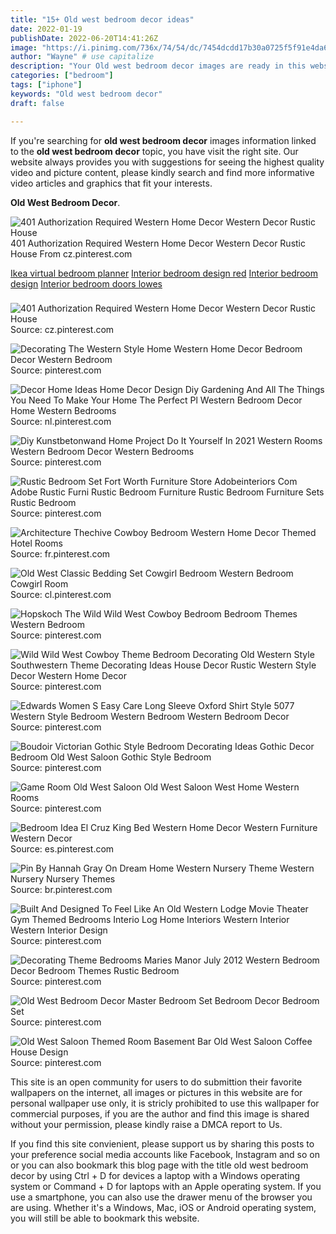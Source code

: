 ```yaml
---
title: "15+ Old west bedroom decor ideas"
date: 2022-01-19
publishDate: 2022-06-20T14:41:26Z
image: "https://i.pinimg.com/736x/74/54/dc/7454dcdd17b30a0725f5f91e4da610ac--bars-in-basement-basement-ideas.jpg"
author: "Wayne" # use capitalize
description: "Your Old west bedroom decor images are ready in this website. Old west bedroom decor are a topic that is being searched for and liked by netizens now. You can Download the Old west bedroom decor files here. Download all royalty-free vectors."
categories: ["bedroom"]
tags: ["iphone"]
keywords: "Old west bedroom decor"
draft: false

---
```


If you're searching for **old west bedroom decor** images information linked to the **old west bedroom decor** topic, you have visit the right  site.  Our website always  provides you with  suggestions  for seeing  the highest  quality video and picture  content, please kindly search and find more informative video articles and graphics  that fit your interests.

**Old West Bedroom Decor**. 

![401 Authorization Required Western Home Decor Western Decor Rustic House](https://i.pinimg.com/originals/9d/34/68/9d3468a15fead4c1b5f114822d7dfa52.jpg "401 Authorization Required Western Home Decor Western Decor Rustic House")
401 Authorization Required Western Home Decor Western Decor Rustic House From cz.pinterest.com

[Ikea virtual bedroom planner](/ikea-virtual-bedroom-planner/)
[Interior bedroom design red](/interior-bedroom-design-red/)
[Interior bedroom design](/interior-bedroom-design/)
[Interior bedroom doors lowes](/interior-bedroom-doors-lowes/)



### 

 


![401 Authorization Required Western Home Decor Western Decor Rustic House](https://i.pinimg.com/originals/9d/34/68/9d3468a15fead4c1b5f114822d7dfa52.jpg "401 Authorization Required Western Home Decor Western Decor Rustic House")
Source: cz.pinterest.com

 

![Decorating The Western Style Home Western Home Decor Bedroom Decor Western Bedroom](https://i.pinimg.com/originals/f5/9c/b3/f59cb3112fc9ce3a45cb0ab6e5f5ac72.jpg "Decorating The Western Style Home Western Home Decor Bedroom Decor Western Bedroom")
Source: pinterest.com

 

![Decor Home Ideas Home Decor Design Diy Gardening And All The Things You Need To Make Your Home The Perfect Pl Western Bedroom Decor Home Western Bedrooms](https://i.pinimg.com/originals/23/c4/18/23c4184237bbbdd23f3397f1c8e4d222.jpg "Decor Home Ideas Home Decor Design Diy Gardening And All The Things You Need To Make Your Home The Perfect Pl Western Bedroom Decor Home Western Bedrooms")
Source: nl.pinterest.com

 

![Diy Kunstbetonwand Home Project Do It Yourself In 2021 Western Rooms Western Bedroom Decor Western Bedrooms](https://i.pinimg.com/736x/10/7e/10/107e10e3a1f46c5b6640a86f13056544.jpg "Diy Kunstbetonwand Home Project Do It Yourself In 2021 Western Rooms Western Bedroom Decor Western Bedrooms")
Source: pinterest.com

 

![Rustic Bedroom Set Fort Worth Furniture Store Adobeinteriors Com Adobe Rustic Furni Rustic Bedroom Furniture Rustic Bedroom Furniture Sets Rustic Bedroom](https://i.pinimg.com/originals/7f/87/b4/7f87b48bcfe47a9282eb661b19b78fdf.jpg "Rustic Bedroom Set Fort Worth Furniture Store Adobeinteriors Com Adobe Rustic Furni Rustic Bedroom Furniture Rustic Bedroom Furniture Sets Rustic Bedroom")
Source: pinterest.com

 

![Architecture Thechive Cowboy Bedroom Western Home Decor Themed Hotel Rooms](https://i.pinimg.com/originals/d6/a6/0a/d6a60a3293d2ccf49bd65376fb117206.jpg "Architecture Thechive Cowboy Bedroom Western Home Decor Themed Hotel Rooms")
Source: fr.pinterest.com

 

![Old West Classic Bedding Set Cowgirl Bedroom Western Bedroom Cowgirl Room](https://i.pinimg.com/originals/6e/11/4d/6e114d71b22e15fadb7a01005ba48f02.jpg "Old West Classic Bedding Set Cowgirl Bedroom Western Bedroom Cowgirl Room")
Source: cl.pinterest.com

 

![Hopskoch The Wild Wild West Cowboy Bedroom Bedroom Themes Western Bedroom](https://i.pinimg.com/originals/86/ac/27/86ac27236df48077d258cc1d6e1bcb35.jpg "Hopskoch The Wild Wild West Cowboy Bedroom Bedroom Themes Western Bedroom")
Source: pinterest.com

 

![Wild Wild West Cowboy Theme Bedroom Decorating Old Western Style Southwestern Theme Decorating Ideas House Decor Rustic Western Style Decor Western Home Decor](https://i.pinimg.com/originals/07/05/6b/07056beda37fd766236d41974220a16b.jpg "Wild Wild West Cowboy Theme Bedroom Decorating Old Western Style Southwestern Theme Decorating Ideas House Decor Rustic Western Style Decor Western Home Decor")
Source: pinterest.com

 

![Edwards Women S Easy Care Long Sleeve Oxford Shirt Style 5077 Western Style Bedroom Western Bedroom Western Bedroom Decor](https://i.pinimg.com/originals/f9/28/f6/f928f6760a1fbf925f5a2fc096140232.jpg "Edwards Women S Easy Care Long Sleeve Oxford Shirt Style 5077 Western Style Bedroom Western Bedroom Western Bedroom Decor")
Source: pinterest.com

 

![Boudoir Victorian Gothic Style Bedroom Decorating Ideas Gothic Decor Bedroom Old West Saloon Gothic Style Bedroom](https://i.pinimg.com/originals/80/03/de/8003ded3cc036b66da6f2a242d2b32be.jpg "Boudoir Victorian Gothic Style Bedroom Decorating Ideas Gothic Decor Bedroom Old West Saloon Gothic Style Bedroom")
Source: pinterest.com

 

![Game Room Old West Saloon Old West Saloon West Home Western Rooms](https://i.pinimg.com/originals/ba/07/d8/ba07d8563f20d185951fe9bf764bb5e9.jpg "Game Room Old West Saloon Old West Saloon West Home Western Rooms")
Source: pinterest.com

 

![Bedroom Idea El Cruz King Bed Western Home Decor Western Furniture Western Decor](https://i.pinimg.com/originals/f5/95/ca/f595caa8eb90d84fb61f51470d646314.jpg "Bedroom Idea El Cruz King Bed Western Home Decor Western Furniture Western Decor")
Source: es.pinterest.com

 

![Pin By Hannah Gray On Dream Home Western Nursery Theme Western Nursery Nursery Themes](https://i.pinimg.com/originals/49/65/41/4965410601786e566945a54529c91d64.jpg "Pin By Hannah Gray On Dream Home Western Nursery Theme Western Nursery Nursery Themes")
Source: br.pinterest.com

 

![Built And Designed To Feel Like An Old Western Lodge Movie Theater Gym Themed Bedrooms Interio Log Home Interiors Western Interior Western Interior Design](https://i.pinimg.com/564x/06/76/c0/0676c0f8230ea00addb77f6e06c90ca1.jpg "Built And Designed To Feel Like An Old Western Lodge Movie Theater Gym Themed Bedrooms Interio Log Home Interiors Western Interior Western Interior Design")
Source: pinterest.com

 

![Decorating Theme Bedrooms Maries Manor July 2012 Western Bedroom Decor Bedroom Themes Rustic Bedroom](https://i.pinimg.com/originals/53/f0/48/53f048219b7e434e44c616f18ab395eb.jpg "Decorating Theme Bedrooms Maries Manor July 2012 Western Bedroom Decor Bedroom Themes Rustic Bedroom")
Source: pinterest.com

 

![Old West Bedroom Decor Master Bedroom Set Bedroom Decor Bedroom Set](https://i.pinimg.com/736x/91/26/2f/91262fc2df7967312f01bc79c92e6fe3.jpg "Old West Bedroom Decor Master Bedroom Set Bedroom Decor Bedroom Set")
Source: pinterest.com

 

![Old West Saloon Themed Room Basement Bar Old West Saloon Coffee House Design](https://i.pinimg.com/736x/74/54/dc/7454dcdd17b30a0725f5f91e4da610ac--bars-in-basement-basement-ideas.jpg "Old West Saloon Themed Room Basement Bar Old West Saloon Coffee House Design")
Source: pinterest.com

 

This site is an open community for users to do submittion their favorite wallpapers on the internet, all images or pictures in this website are for personal wallpaper use only, it is stricly prohibited to use this wallpaper for commercial purposes, if you are the author and find this image is shared without your permission, please kindly raise a DMCA report to Us.

If you find this site convienient, please support us by sharing this posts to your preference social media accounts like Facebook, Instagram and so on or you can also bookmark this blog page with the title old west bedroom decor by using Ctrl + D for devices a laptop with a Windows operating system or Command + D for laptops with an Apple operating system. If you use a smartphone, you can also use the drawer menu of the browser you are using. Whether it's a Windows, Mac, iOS or Android operating system, you will still be able to bookmark this website.
